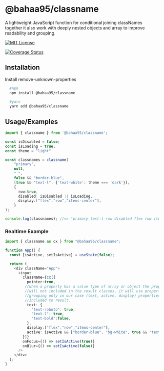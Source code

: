 
# @bahaa95/classname

A lightweight JavaScript function for conditional joining classNames together it also work with deeply nested objects and array to improve readability and grouping.




[![MIT License](https://img.shields.io/badge/License-MIT-green.svg)](https://choosealicense.com/licenses/mit/)

[![Coverage Status](https://coveralls.io/repos/github/bahaa95/classname/badge.svg?branch=main)](https://coveralls.io/github/bahaa95/classname?branch=main)


## Installation

Install remove-unknown-properties

```bash
  #npm
  npm install @bahaa95/classname

  #yarn
  yarn add @bahaa95/classname
```
    
## Usage/Examples

```typescript
import { classname } from '@bahaa95/classname';

const isDisabled = false;
const isLoading = true;
const theme = "light"

const classnames = classname(
    "primary",
    null,
    " ",
    false && "border-blue",
    [true && "text-l", {'text-white': theme === 'dark'}],
    {
      row:true,
      disabled: isDisabled || isLoading,
      display:["flex","row","items-center"],
    }
);

console.log(classnames); //=> "primary text-l row disabled flex row items-center"

```
### Realtime Example
```typescript
import { classname as cx } from "@bahaa95/classname";

function App() {
  const [isActive, setIsActive] = useState(false);

  return (
    <div className="App">
      <input
        className={cx({
          pointer:true,
         //when a property has a value type of array or object the property name     
         //will not included in the result classes. it will use property name for 
         //grouping only in our case (text, active, display) properties below will not 
         //included to result.
          text: {
            "text-roboto": true,
            "text-l": true,
            "text-bold":false,
          },
          display:["flex","row","items-center"],
          active: isActive && ["border-blue", "bg-white", true && "text-black"],
        })}
        onFocus={() => setIsActive(true)}
        onBlur={() => setIsActive(false)}
      />
    </div>
  );
}
```